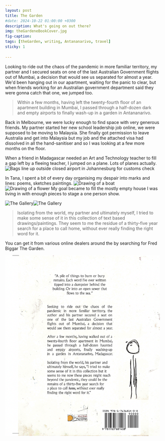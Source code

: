 ```yaml
---
layout: post
title: The Garden
#date: 2024-10-22 01:00:00 +0300
description: What's going on out there? 
img: theGardeneBookCover.jpg 
fig-caption: 
tags: [theGarden, writing, Antananarivo, travel] 
sticky: 1

---
```

	
Looking to ride out the chaos of the pandemic in more familiar territory, my partner and I secured seats on one of the last Australian Government flights out of Mumbai, a decision that would see us separated for almost a year. We'd been hanging out in our apartment, waiting for the panic to clear, but when friends working for an Australian government department said they were gonna catch that one, we jumped too.

> Within a few months, having left the twenty-fourth floor of an apartment building in Mumbai, I passed through a half-dozen dark and empty airports to finally wash-up in a garden in Antananarivo. 

Back in Melbourne, we were lucky enough to find space with very generous friends. My partner started her new school leadership job online, we were supposed to be moving to Malaysia. She finally got permission to leave Australia and get into Malaysia but my job and the attached visa had dissolved in all the hand-sanitiser and so I was looking at a few more months on the floor.  

When a friend in Madagascar needed an Art and Technology teacher to fill a gap left by a fleeing teacher, I jumped on a plane. Lots of planes actually.
![Bags line up outside closed airport in Johannesburg for customs check](bagsJoburg.jpg)

In Tana, I spent a bit of every day organising my despair into marks and lines: poems, sketches paintings.
![Drawing of a boat](pages2.jpg) ![Drawing of a flower](pages1.jpg)
My goal became to fill the mostly empty house I was living in with enough pieces to stage a one person show. 

![The Gallery](theGallery1.jpg)![The Gallery](theGallery2.jpg) 

> Isolating from the world, my partner and ultimately myself, I tried to make some sense of it in this collection of text based drawings/paintings. They seem to me the residue of a thirty-five year search for a place to call home, without ever really finding the right word for it. 

You can get it from various online dealers around the by searching for Fred Biggar The Garden. 

![Back of The Garden by Fred Biggar ](backCoverTheGarden.png)